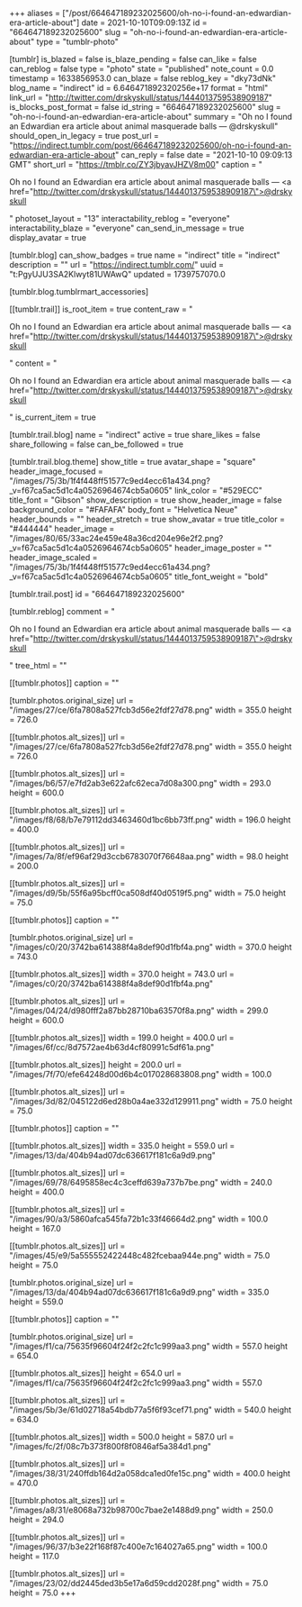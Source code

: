 +++
aliases = ["/post/664647189232025600/oh-no-i-found-an-edwardian-era-article-about"]
date = 2021-10-10T09:09:13Z
id = "664647189232025600"
slug = "oh-no-i-found-an-edwardian-era-article-about"
type = "tumblr-photo"

[tumblr]
is_blazed = false
is_blaze_pending = false
can_like = false
can_reblog = false
type = "photo"
state = "published"
note_count = 0.0
timestamp = 1633856953.0
can_blaze = false
reblog_key = "dky73dNk"
blog_name = "indirect"
id = 6.646471892320256e+17
format = "html"
link_url = "http://twitter.com/drskyskull/status/1444013759538909187"
is_blocks_post_format = false
id_string = "664647189232025600"
slug = "oh-no-i-found-an-edwardian-era-article-about"
summary = "Oh no I found an Edwardian era article about animal masquerade balls — @drskyskull"
should_open_in_legacy = true
post_url = "https://indirect.tumblr.com/post/664647189232025600/oh-no-i-found-an-edwardian-era-article-about"
can_reply = false
date = "2021-10-10 09:09:13 GMT"
short_url = "https://tmblr.co/ZY3jbyavJHZV8m00"
caption = "<p>Oh no I found an Edwardian era article about animal masquerade balls — <a href=\"http://twitter.com/drskyskull/status/1444013759538909187\">@drskyskull</a></p>"
photoset_layout = "13"
interactability_reblog = "everyone"
interactability_blaze = "everyone"
can_send_in_message = true
display_avatar = true

[tumblr.blog]
can_show_badges = true
name = "indirect"
title = "indirect"
description = ""
url = "https://indirect.tumblr.com/"
uuid = "t:PgyUJU3SA2Klwyt81UWAwQ"
updated = 1739757070.0

[tumblr.blog.tumblrmart_accessories]

[[tumblr.trail]]
is_root_item = true
content_raw = "<p>Oh no I found an Edwardian era article about animal masquerade balls — <a href=\"http://twitter.com/drskyskull/status/1444013759538909187\">@drskyskull</a></p>"
content = "<p>Oh no I found an Edwardian era article about animal masquerade balls &mdash; <a href=\"http://twitter.com/drskyskull/status/1444013759538909187\">@drskyskull</a></p>"
is_current_item = true

[tumblr.trail.blog]
name = "indirect"
active = true
share_likes = false
share_following = false
can_be_followed = true

[tumblr.trail.blog.theme]
show_title = true
avatar_shape = "square"
header_image_focused = "/images/75/3b/1f4f448ff51577c9ed4ecc61a434.png?_v=f67ca5ac5d1c4a0526964674cb5a0605"
link_color = "#529ECC"
title_font = "Gibson"
show_description = true
show_header_image = false
background_color = "#FAFAFA"
body_font = "Helvetica Neue"
header_bounds = ""
header_stretch = true
show_avatar = true
title_color = "#444444"
header_image = "/images/80/65/33ac24e459e48a36cd204e96e2f2.png?_v=f67ca5ac5d1c4a0526964674cb5a0605"
header_image_poster = ""
header_image_scaled = "/images/75/3b/1f4f448ff51577c9ed4ecc61a434.png?_v=f67ca5ac5d1c4a0526964674cb5a0605"
title_font_weight = "bold"

[tumblr.trail.post]
id = "664647189232025600"

[tumblr.reblog]
comment = "<p>Oh no I found an Edwardian era article about animal masquerade balls — <a href=\"http://twitter.com/drskyskull/status/1444013759538909187\">@drskyskull</a></p>"
tree_html = ""

[[tumblr.photos]]
caption = ""

[tumblr.photos.original_size]
url = "/images/27/ce/6fa7808a527fcb3d56e2fdf27d78.png"
width = 355.0
height = 726.0

[[tumblr.photos.alt_sizes]]
url = "/images/27/ce/6fa7808a527fcb3d56e2fdf27d78.png"
width = 355.0
height = 726.0

[[tumblr.photos.alt_sizes]]
url = "/images/b6/57/e7fd2ab3e622afc62eca7d08a300.png"
width = 293.0
height = 600.0

[[tumblr.photos.alt_sizes]]
url = "/images/f8/68/b7e79112dd3463460d1bc6bb73ff.png"
width = 196.0
height = 400.0

[[tumblr.photos.alt_sizes]]
url = "/images/7a/8f/ef96af29d3ccb6783070f76648aa.png"
width = 98.0
height = 200.0

[[tumblr.photos.alt_sizes]]
url = "/images/d9/5b/55f6a95bcff0ca508df40d0519f5.png"
width = 75.0
height = 75.0

[[tumblr.photos]]
caption = ""

[tumblr.photos.original_size]
url = "/images/c0/20/3742ba614388f4a8def90d1fbf4a.png"
width = 370.0
height = 743.0

[[tumblr.photos.alt_sizes]]
width = 370.0
height = 743.0
url = "/images/c0/20/3742ba614388f4a8def90d1fbf4a.png"

[[tumblr.photos.alt_sizes]]
url = "/images/04/24/d980fff2a87bb28710ba63570f8a.png"
width = 299.0
height = 600.0

[[tumblr.photos.alt_sizes]]
width = 199.0
height = 400.0
url = "/images/6f/cc/8d7572ae4b63d4cf80991c5df61a.png"

[[tumblr.photos.alt_sizes]]
height = 200.0
url = "/images/7f/70/efe64248d00d6b4c017028683808.png"
width = 100.0

[[tumblr.photos.alt_sizes]]
url = "/images/3d/82/045122d6ed28b0a4ae332d129911.png"
width = 75.0
height = 75.0

[[tumblr.photos]]
caption = ""

[[tumblr.photos.alt_sizes]]
width = 335.0
height = 559.0
url = "/images/13/da/404b94ad07dc636617f181c6a9d9.png"

[[tumblr.photos.alt_sizes]]
url = "/images/69/78/6495858ec4c3ceffd639a737b7be.png"
width = 240.0
height = 400.0

[[tumblr.photos.alt_sizes]]
url = "/images/90/a3/5860afca545fa72b1c33f46664d2.png"
width = 100.0
height = 167.0

[[tumblr.photos.alt_sizes]]
url = "/images/45/e9/5a555552422448c482fcebaa944e.png"
width = 75.0
height = 75.0

[tumblr.photos.original_size]
url = "/images/13/da/404b94ad07dc636617f181c6a9d9.png"
width = 335.0
height = 559.0

[[tumblr.photos]]
caption = ""

[tumblr.photos.original_size]
url = "/images/f1/ca/75635f96604f24f2c2fc1c999aa3.png"
width = 557.0
height = 654.0

[[tumblr.photos.alt_sizes]]
height = 654.0
url = "/images/f1/ca/75635f96604f24f2c2fc1c999aa3.png"
width = 557.0

[[tumblr.photos.alt_sizes]]
url = "/images/5b/3e/61d02718a54bdb77a5f6f93cef71.png"
width = 540.0
height = 634.0

[[tumblr.photos.alt_sizes]]
width = 500.0
height = 587.0
url = "/images/fc/2f/08c7b373f800f8f0846af5a384d1.png"

[[tumblr.photos.alt_sizes]]
url = "/images/38/31/240ffdb164d2a058dca1ed0fe15c.png"
width = 400.0
height = 470.0

[[tumblr.photos.alt_sizes]]
url = "/images/a8/31/e8068a732b98700c7bae2e1488d9.png"
width = 250.0
height = 294.0

[[tumblr.photos.alt_sizes]]
url = "/images/96/37/b3e22f168f87c400e7c164027a65.png"
width = 100.0
height = 117.0

[[tumblr.photos.alt_sizes]]
url = "/images/23/02/dd2445ded3b5e17a6d59cdd2028f.png"
width = 75.0
height = 75.0
+++
